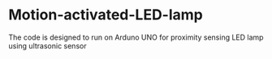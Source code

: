 # Motion-activated-LED-lamp
The code is designed to run on Arduno UNO for proximity sensing LED lamp using ultrasonic sensor
